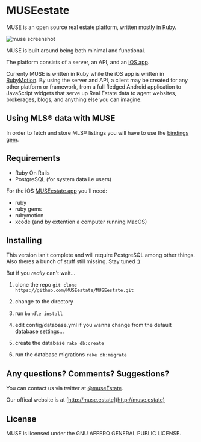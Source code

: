 # MUSEestate

MUSE is an open source real estate platform, written mostly in Ruby.

![muse screenshot](http://addicted.pw/images/muse.jpg)

MUSE is built around being both minimal and functional.

The platform consists of a server, an API, and an [iOS app](https://github.com/MUSEestate/MUSEestate-iOS). 

Currenty MUSE is written in Ruby while the iOS app is written in [RubyMotion](http://www.rubymotion.com). By using the server and API, a client may be created for any other platform or framework, from a full fledged Android application to JavaScript widgets that serve up Real Estate data to agent websites, brokerages, blogs, and anything else you can imagine.

## Using MLS® data with MUSE

In order to fetch and store MLS® listings you will have to use the [bindings gem](https://github.com/AddisonEmacs/MUSEestate-bindings).


## Requirements

- Ruby On Rails
- PostgreSQL (for system data i.e users)

For the iOS [MUSEestate.app](https://github.com/MUSEestate/MUSEestate-iOS) you'll need:

- ruby
- ruby gems
- rubymotion
- xcode (and by extention a computer running MacOS)

## Installing

This version isn't complete and will require PostgreSQL among other things. Also theres a bunch of stuff still missing. Stay tuned :)

But if you *really* can't wait...

1. clone the repo `git clone https://github.com/MUSEestate/MUSEestate.git`

2. change to the directory
3. run `bundle install`
4. edit config/database.yml if you wanna change from the default database settings...
5. create the database `rake db:create`
6. run the database migrations `rake db:migrate`

##  Any questions? Comments? Suggestions?

You can contact us via twitter at [@museEstate](https://twitter.com/MuseEstate).

Our offical website is at [http://muse.estate](http://muse.estate)

## License
MUSE is licensed under the GNU AFFERO GENERAL PUBLIC LICENSE.